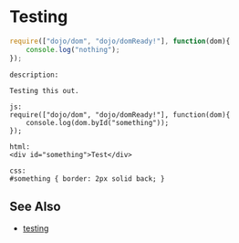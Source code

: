 # Testing #

```js
require(["dojo/dom", "dojo/domReady!"], function(dom){
	console.log("nothing");
});
```

```codeglass
description:

Testing this out.

js:
require(["dojo/dom", "dojo/domReady!"], function(dom){
	console.log(dom.byId("something"));
});

html:
<div id="something">Test</div>

css:
#something { border: 2px solid back; }
```

## See Also ##

* [testing](test)
